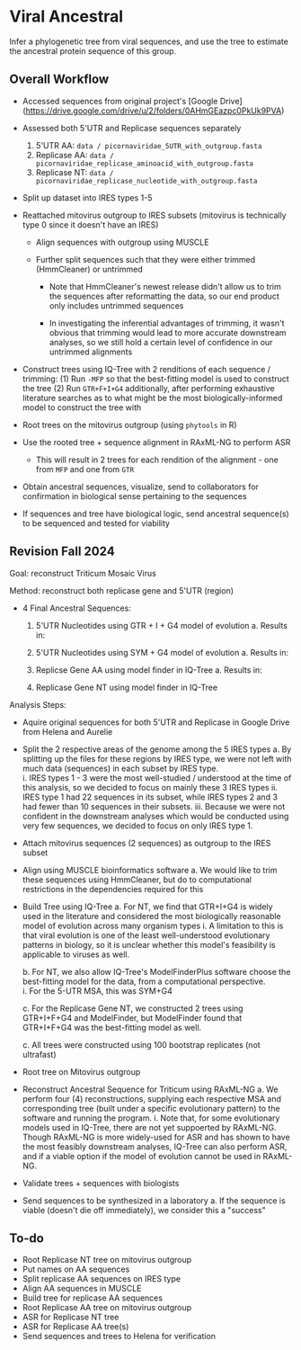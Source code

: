 # Viral Ancestral
Infer a phylogenetic tree from viral sequences, and use the tree to estimate the ancestral protein sequence of this group.

## Overall Workflow 

- Accessed sequences from original project's [Google Drive] (https://drive.google.com/drive/u/2/folders/0AHmGEazpc0PkUk9PVA) 

- Assessed both 5'UTR and Replicase sequences separately 
  1. 5'UTR AA: `data / picornaviridae_5UTR_with_outgroup.fasta`
  2. Replicase AA: `data / picornaviridae_replicase_aminoacid_with_outgroup.fasta`
  3. Replicase NT: `data / picornaviridae_replicase_nucleotide_with_outgroup.fasta`

- Split up dataset into IRES types 1-5

- Reattached mitovirus outgroup to IRES subsets (mitovirus is technically type 0 since it doesn't have an IRES)

  - Align sequences with outgroup using MUSCLE
  
  - Further split sequences such that they were either trimmed (HmmCleaner) or untrimmed 
  
    - Note that HmmCleaner's newest release didn't allow us to trim the sequences after reformatting the data, so our end product only includes untrimmed sequences 
    
    - In investigating the inferential advantages of trimming, it wasn't obvious that trimming would lead to more accurate downstream analyses, so we still hold a certain level of confidence in our untrimmed alignments 
    
- Construct trees using IQ-Tree with 2 renditions of each sequence / trimming: 
  (1) Run `-MFP` so that the best-fitting model is used to construct the tree 
  (2) Run `GTR+F+I+G4` additionally, after performing exhaustive literature searches as to what might be the most biologically-informed model to construct the tree with 
  
- Root trees on the mitovirus outgroup (using `phytools` in R)

- Use the rooted tree + sequence alignment in RAxML-NG to perform ASR 

  - This will result in 2 trees for each rendition of the alignment - one from `MFP` and one from `GTR`
  
- Obtain ancestral sequences, visualize, send to collaborators for confirmation in biological sense pertaining to the sequences 

- If sequences and tree have biological logic, send ancestral sequence(s) to be sequenced and tested for viability 

## Revision Fall 2024 

Goal: reconstruct Triticum Mosaic Virus 

Method: reconstruct both replicase gene and 5'UTR (region)

  - 4 Final Ancestral Sequences:
  
    1. 5'UTR Nucleotides using GTR + I + G4 model of evolution
      a. Results in: 
       
    2. 5'UTR Nucleotides using SYM + G4 model of evolution 
      a. Results in: 
      
    3. Replicse Gene AA using model finder in IQ-Tree 
      a. Results in: 
      
    4. Replicase Gene NT using model finder in IQ-Tree
    
Analysis Steps: 

  - Aquire original sequences for both 5'UTR and Replicase in Google Drive from Helena and Aurelie 
  
  - Split the 2 respective areas of the genome among the 5 IRES types 
    a. By splitting up the files for these regions by IRES type, we were not left with much data (sequences) in each subset by IRES type.  
      i. IRES types 1 - 3 were the most well-studied / understood at the time of this analysis, so we decided to focus on mainly these 3 IRES types
      ii. IRES type 1 had 22 sequences in its subset, while IRES types 2 and 3 had fewer than 10 sequences in their subsets.
      iii. Because we were not confident in the downstream analyses which would be conducted using very few sequences, we decided to focus on only IRES type 1.  
      
  - Attach mitovirus sequences (2 sequences) as outgroup to the IRES subset
    
  - Align using MUSCLE bioinformatics software 
    a. We would like to trim these sequences using HmmCleaner, but do to computational restrictions in the dependencies required for this 
    
  - Build Tree using IQ-Tree
    a. For NT, we find that GTR+I+G4 is widely used in the literature and considered the most biologically reasonable model of evolution across many organism types 
      i. A limitation to this is that viral evolution is one of the least well-understood evolutionary patterns in biology, so it is unclear whether this model's feasibility is applicable to viruses as well. 
      
    b. For NT, we also allow IQ-Tree's ModelFinderPlus software choose the best-fitting model for the data, from a computational perspective.  
      i. For the 5-UTR MSA, this was SYM+G4 
      
    c. For the Replicase Gene NT, we constructed 2 trees using GTR+I+F+G4 and ModelFinder, but ModelFinder found that GTR+I+F+G4 was the best-fitting model as well.  
    
    c. All trees were constructed using 100 bootstrap replicates (not ultrafast)
      
  - Root tree on Mitovirus outgroup     
      
  - Reconstruct Ancestral Sequence for Triticum using RAxML-NG
    a. We perform four (4) reconstructions, supplying each respective MSA and corresponding tree (built under a specific evolutionary pattern) to the software and running the program.
      i. Note that, for some evolutionary models used in IQ-Tree, there are not yet suppoerted by RAxML-NG.  Though RAxML-NG is more widely-used for ASR and has shown to have the most feasibly downstream analyses, IQ-Tree can also perform ASR, and if a viable option if the model of evolution cannot be used in RAxML-NG.  
      
  - Validate trees + sequences with biologists
  
  - Send sequences to be synthesized in a laboratory 
    a. If the sequence is viable (doesn't die off immediately), we consider this a "success"
    
    
## To-do

- Root Replicase NT tree on mitovirus outgroup
- Put names on AA sequences
- Split replicase AA sequences on IRES type 
- Align AA sequences in MUSCLE 
- Build tree for replicase AA sequences
- Root Replicase AA tree on mitovirus outgroup 
- ASR for Replicase NT tree
- ASR for Replicase AA tree(s)
- Send sequences and trees to Helena for verification   
  
  
  
  
  




